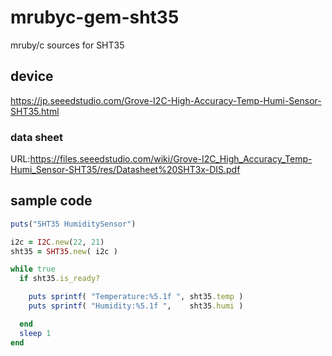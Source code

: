# mrubyc-gem-sht35
mruby/c sources for SHT35
## device
https://jp.seeedstudio.com/Grove-I2C-High-Accuracy-Temp-Humi-Sensor-SHT35.html

### data sheet
URL:https://files.seeedstudio.com/wiki/Grove-I2C_High_Accuracy_Temp-Humi_Sensor-SHT35/res/Datasheet%20SHT3x-DIS.pdf

## sample code
```ruby
puts("SHT35 HumiditySensor")

i2c = I2C.new(22, 21)
sht35 = SHT35.new( i2c )

while true
  if sht35.is_ready?

    puts sprintf( "Temperature:%5.1f ", sht35.temp )
    puts sprintf( "Humidity:%5.1f ",    sht35.humi )

  end
  sleep 1
end
```
